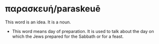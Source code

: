 # παρασκευή/paraskeuē
This word is an idea. It is a noun.
* This word means day of preparation. It is used to talk about the day on which the Jews prepared for the Sabbath or for a feast. 
